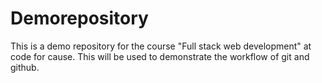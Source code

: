# Demorepository
This is a demo repository for the course "Full stack web development" at code for cause.
This will be used to demonstrate the workflow of git and github.
